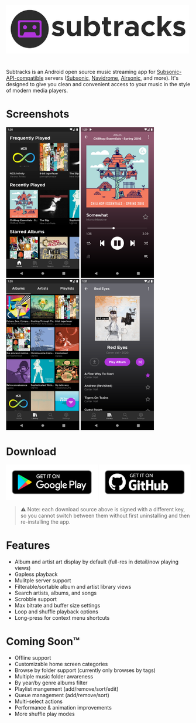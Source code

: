 <img src="assets/header.png" alt="subtracks logo" width="500"/>

# 
Subtracks is an Android open source music streaming app for [Subsonic-API-compatible](http://www.subsonic.org/pages/api.jsp) servers ([Subsonic](http://www.subsonic.org/pages/index.jsp), [Navidrome](https://www.navidrome.org/), [Airsonic](https://airsonic.github.io/), and more).  It's designed to give you clean and convenient access to your music in the style of modern media players.

# Screenshots
<p float="left">
  <img src="metadata/en-US/images/phoneScreenshots/01_home.png" alt="home" width="200"/>
  <img src="metadata/en-US/images/phoneScreenshots/02_now-playing.png" alt="now playing" width="200"/>
  <img src="metadata/en-US/images/phoneScreenshots/03_library-albums.png" alt="library albums" width="200"/>
  <img src="metadata/en-US/images/phoneScreenshots/04_album.png" alt="album view" width="200"/>
</p>

# Download
<p float="left">
  <a href="https://play.google.com/store/apps/details?id=com.subtracks"><img src="assets/google-play-badge.png" width="250"/></a>
  <a href="https://github.com/austinried/subtracks/releases/latest"><img src="assets/github-badge.png" width="250"/></a>
</p>

> :warning: Note: each download source above is signed with a different key, so you cannot switch between them without first uninstalling and then re-installing the app.

# Features
- Album and artist art display by default (full-res in detail/now playing views)
- Gapless playback
- Mulitple server support
- Filterable/sortable album and artist library views
- Search artists, albums, and songs
- Scrobble support
- Max bitrate and buffer size settings
- Loop and shuffle playback options
- Long-press for context menu shortcuts

# Coming Soon™
- Offline support
- Customizable home screen categories
- Browse by folder support (currently only browses by tags)
- Multiple music folder awareness
- By year/by genre albums filter
- Playlist mangement (add/remove/sort/edit)
- Queue management (add/remove/sort)
- Multi-select actions
- Performance & animation improvements
- More shuffle play modes
